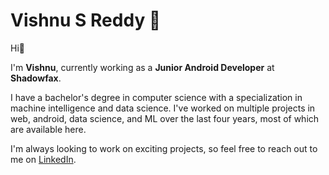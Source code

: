 # Vishnu S Reddy 🚀
Hi:wave:   

I'm **Vishnu**, currently working as a **Junior Android Developer** at **Shadowfax**. 

I have a bachelor's degree in computer science with a specialization in machine intelligence and data science. I've worked on multiple projects in web, android, data science, and ML over the last four years, most of which are available here. 

I'm always looking to work on exciting projects, so feel free to reach out to me on [LinkedIn](https://www.linkedin.com/in/vishnu-s-reddy/). 
